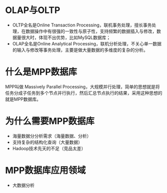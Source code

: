 # OLAP与OLTP
- OLTP全名是Online Transaction Processing，联机事务处理，擅长事务处理，在数据操作中有很强的一致性与原子性，支持频繁的数据插入与修改，数据量很大时，体现不出优势，比如MySQL数据库；
- OLAP全名是Online Analytical Processing，联机分析处理，不关心单一数据的输入与修改等事务处理，主要是做大量数据的多维度的复杂的分析。
# 什么是MPP数据库
MPP叫做 Massively Parallel Processing，大规模并行处理，简单的思想就是将任务分成子任务到多个节点并行执行，然后汇总节点执行的结果，采用这种思想的就是MPP数据库。
# 为什么需要MPP数据库
- 海量数据分分析需求（海量数据、分析）
- 支持复杂的结构化查询（大量数据）
- Hadoop技术先天的不足（竞品太差）
# MPP数据库应用领域
- 大数据分析